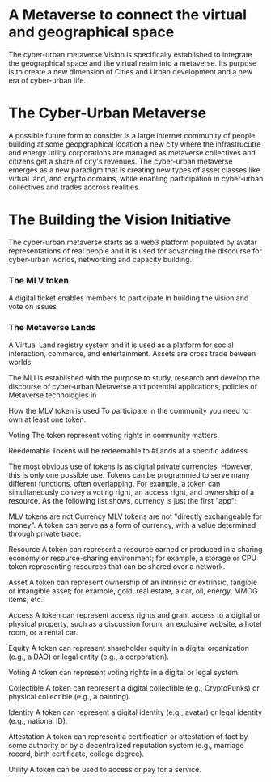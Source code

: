# A Metaverse to connect the virtual and geographical space
The cyber-urban metaverse Vision is specifically established to integrate the geographical space and the virtual realm into a metaverse. Its purpose is to create a new dimension of Cities and Urban development and a new era of cyber-urban life.

# The Cyber-Urban Metaverse
A possible future form to consider is a large internet community of people building at some geopgraphical location a new city where the infrastrucutre and energy utility corporations are managed as metaverse collectives and citizens get a share of city's revenues.
The cyber-urban metaverse emerges as a new paradigm that is creating new types of asset classes like virtual land, and crypto domains, while enabling participation in cyber-urban collectives and trades accross realities.

# The Building the Vision Initiative
The cyber-urban metaverse starts as a web3 platform populated by avatar representations of real people and it is used for advancing the discourse for cyber-urban worlds, networking and capacity building. 


### The MLV token
A digital ticket enables members to participate in building the vision and vote on issues 
  

### The Metaverse Lands
A Virtual Land registry system and it is used as a platform for social interaction, commerce, and entertainment. Assets are cross trade beween worlds 

 
The MLI is established with the purpose to study, research and develop the discourse of cyber-urban Metaverse and potential applications, policies of Metaverse technologies in





How the MLV token is used
To participate in the community you need to own at least one token.

Voting The token represent voting rights in community matters.

Reedemable Tokens will be redeemable to #Lands at a specific address

The most obvious use of tokens is as digital private currencies. However, this is only one possible use. Tokens can be programmed to serve many different functions, often overlapping. For example, a token can simultaneously convey a voting right, an access right, and ownership of a resource. As the following list shows, currency is just the first "app":

MLV tokens are not Currency MLV tokens are not "directly exchangeable for money". A token can serve as a form of currency, with a value determined through private trade.

Resource A token can represent a resource earned or produced in a sharing economy or resource-sharing environment; for example, a storage or CPU token representing resources that can be shared over a network.

Asset A token can represent ownership of an intrinsic or extrinsic, tangible or intangible asset; for example, gold, real estate, a car, oil, energy, MMOG items, etc.

Access A token can represent access rights and grant access to a digital or physical property, such as a discussion forum, an exclusive website, a hotel room, or a rental car.

Equity A token can represent shareholder equity in a digital organization (e.g., a DAO) or legal entity (e.g., a corporation).

Voting A token can represent voting rights in a digital or legal system.

Collectible A token can represent a digital collectible (e.g., CryptoPunks) or physical collectible (e.g., a painting).

Identity A token can represent a digital identity (e.g., avatar) or legal identity (e.g., national ID).

Attestation A token can represent a certification or attestation of fact by some authority or by a decentralized reputation system (e.g., marriage record, birth certificate, college degree).

Utility A token can be used to access or pay for a service.
